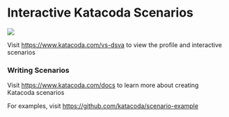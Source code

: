 # Interactive Katacoda Scenarios

[![](http://shields.katacoda.com/katacoda/vs-dsva/count.svg)](https://www.katacoda.com/vs-dsva "Get your profile on Katacoda.com")

Visit https://www.katacoda.com/vs-dsva to view the profile and interactive scenarios

### Writing Scenarios
Visit https://www.katacoda.com/docs to learn more about creating Katacoda scenarios

For examples, visit https://github.com/katacoda/scenario-example
